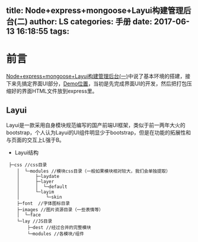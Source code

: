 title: Node+express+mongoose+Layui构建管理后台(二)
author: LS
categories: 手册
date: 2017-06-13 16:18:55
tags:
---
前言
=========

[Node+express+mongoose+Layui构建管理后台(一)](https://wenlisu.github.io/2017/06/12/Node+express+mongoose+Layui构建简单管理后台一.html#more)中说了基本环境的搭建，接下来先搞定界面UI部分，[Demo位置](https://github.com/wenlisu/SL)，当初是先完成界面UI的开发，然后把打包压缩好的界面HTML文件放到express里。  

## Layui

Layui是一款采用自身模块规范编写的国产前端UI框架，类似于前一两年大火的bootstrap，个人认为Layui的UI组件明显少于bootstrap，但是在功能的拓展性和与页面的交互上L强于B。  

- Layui结构

```
 ├─css //css目录
    │  └─modules //模块css目录（一般如果模块相对较大，我们会单独提取）
    │      ├─laydate
    │      ├─layer
    │      │  └─default
    │      └─layim
    │          └─skin
    ├─font  //字体图标目录
    ├─images //图片资源目录（一些表情等）
    │  └─face
    └─lay //JS目录
        ├─dest //经过合并的完整模块
        └─modules //各模块/组件
```